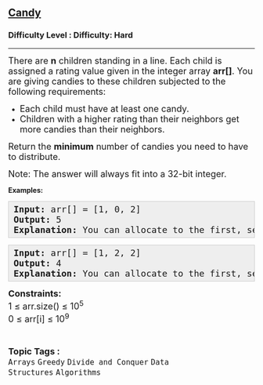 <h2><a href="https://www.geeksforgeeks.org/problems/candy/1?page=1&difficulty%255B%255D=2&category%255B%255D=Greedy&sortBy=submissions">Candy</a></h2><h3>Difficulty Level : Difficulty: Hard</h3><hr><div class="problems_problem_content__Xm_eO"><p><span style="font-size: 18px;">There are&nbsp;<strong>n</strong>&nbsp;children standing in a line. Each child is assigned a rating value given in the integer array&nbsp;<strong>arr[]</strong>.&nbsp;You are giving candies to these children subjected to the following requirements:</span></p>
<ul>
<li><span style="font-size: 18px;">Each child must have at least one candy.</span></li>
<li><span style="font-size: 18px;">Children with a higher rating than their neighbors get more candies than their neighbors.</span></li>
</ul>
<p><span style="font-size: 18px;">Return the&nbsp;<strong>minimum</strong> number of candies you need to have to distribute.<br></span></p>
<p><span style="font-size: 18px;">Note: The answer will always fit into a 32-bit integer.</span></p>
<p><strong>Examples:</strong></p>
<pre style="background: #eeeeee; border: 1px solid #cccccc; padding: 5px 10px; --darkreader-inline-bgimage: initial; --darkreader-inline-bgcolor: #222426; --darkreader-inline-border-top: #3e4446; --darkreader-inline-border-right: #3e4446; --darkreader-inline-border-bottom: #3e4446; --darkreader-inline-border-left: #3e4446;"><span style="font-size: 18px;"><strong>Input: </strong>arr[] = [1, 0, 2]<br><strong>Output: </strong></span><span style="font-size: 18px;">5<br><strong>Explanation: </strong>You can allocate to the first, second and third child with 2, 1, 2 candies respectively.</span></pre>
<pre style="background: #eeeeee; border: 1px solid #cccccc; padding: 5px 10px; --darkreader-inline-bgimage: initial; --darkreader-inline-bgcolor: #222426; --darkreader-inline-border-top: #3e4446; --darkreader-inline-border-right: #3e4446; --darkreader-inline-border-bottom: #3e4446; --darkreader-inline-border-left: #3e4446;"><span style="font-size: 18px;"><strong>Input: </strong>arr[] = [1, 2, 2]<br><strong>Output: </strong></span><span style="font-size: 18px;">4<br><strong>Explanation:</strong> You can allocate to the first, second and third child with 1, 2, 1 candies respectively. The third child gets 1 candy because it satisfies the above two conditions.</span></pre>
<p><span style="font-size: 18px;"><strong>Constraints:</strong><br>1 ≤ arr.size() ≤ 10<sup>5</sup><br>0 ≤ arr[i] ≤ 10<sup>9</sup></span></p></div><br><p><span style=font-size:18px><strong>Topic Tags : </strong><br><code>Arrays</code>&nbsp;<code>Greedy</code>&nbsp;<code>Divide and Conquer</code>&nbsp;<code>Data Structures</code>&nbsp;<code>Algorithms</code>&nbsp;